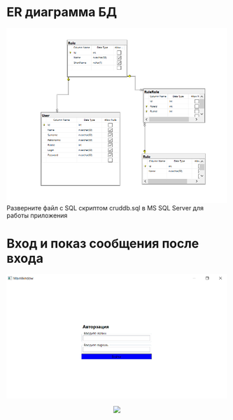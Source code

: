 ﻿# ER диаграмма БД

![img](/Resources/proj/er.png)
Разверните файл с SQL скриптом cruddb.sql в MS SQL Server для работы приложения

# Вход и показ сообщения после входа

<p align="center"><img src="/Resources/proj/auth.png"/></p>
<p align="center"><img src="/Resources/proj/auth__msg.png"/></p>

